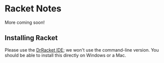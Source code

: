 # Racket Notes

More coming soon!


## Installing Racket

Please use the [DrRacket IDE](https://racket-lang.org/); we won't use the
command-line version. You should be able to install this directly on Windows
or a Mac.

